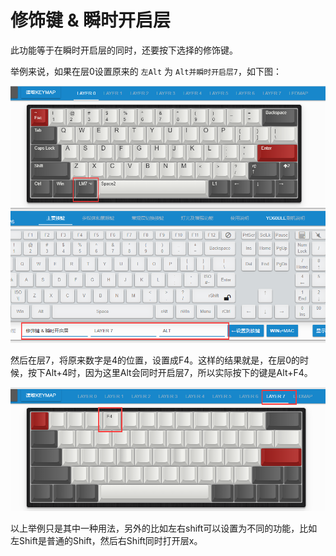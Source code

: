 # 修饰键 & 瞬时开启层

此功能等于在瞬时开启层的同时，还要按下选择的修饰键。

举例来说，如果在层0设置原来的 `左Alt` 为 `Alt并瞬时开启层7`，如下图：

![|600](assets/layer-mods-01.png)

然后在层7，将原来数字是4的位置，设置成F4。这样的结果就是，在层0的时候，按下Alt+4时，因为这里Alt会同时开启层7，所以实际按下的键是Alt+F4。

![|600](assets/layer-mods-02.png)

以上举例只是其中一种用法，另外的比如左右shift可以设置为不同的功能，比如左Shift是普通的Shift，然后右Shift同时打开层x。